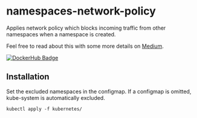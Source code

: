# namespaces-network-policy
Applies network policy which blocks incoming traffic from other namespaces when a namespace is created.

Feel free to read about this with some more details on [Medium](https://medium.com/axons/essential-kubernetes-tools-94503209d1cb).

[![DockerHub Badge](https://dockeri.co/image/bouwe/namespaces-network-policy)](https://hub.docker.com/r/bouwe/namespaces-network-policy)

## Installation
Set the excluded namespaces in the configmap. If a configmap is omitted, kube-system is automatically excluded.

```
kubectl apply -f kubernetes/
```

